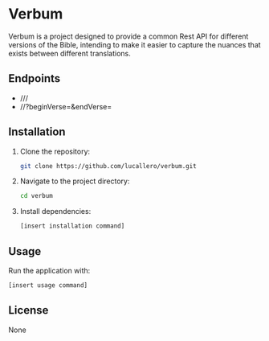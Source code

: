 # Verbum

Verbum is a project designed to provide a common Rest API for different versions of the Bible, intending to make it easier to capture the nuances that exists between different translations.   

## Endpoints

- /<book>/<chapter>/<verse>
- /<book>/<chapter>?beginVerse=<int>&endVerse=<int>

## Installation

1. Clone the repository:
    ```bash
    git clone https://github.com/lucallero/verbum.git
    ```
2. Navigate to the project directory:
    ```bash
    cd verbum
    ```
3. Install dependencies:
    ```bash
    [insert installation command]
    ```

## Usage

Run the application with:
```bash
[insert usage command]
```

## License

None